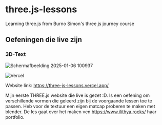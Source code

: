 # three.js-lessons
Learning three.js from Burno Simon's three.js journey course

## Oefeningen die live zijn

### 3D-Text

![Schermafbeelding 2025-01-06 100937](https://github.com/user-attachments/assets/56171175-6e12-4e2e-8f5a-14734c1f0d55)

![Vercel](https://vercelbadge.vercel.app/api/anna-kyra/three.js-lessons)

Website link: https://three-js-lessons.vercel.app/

Mijn eerste THREE.js website die live is gezet :D.
Is een oefening om verschillende vormen die geleerd zijn bij de voorgaande lessen toe te passen.
Heb voor de textuur een eigen matcap proberen te maken met blender.
De les gaat over het maken ven https://www.ilithya.rocks/ haar portfolio.
